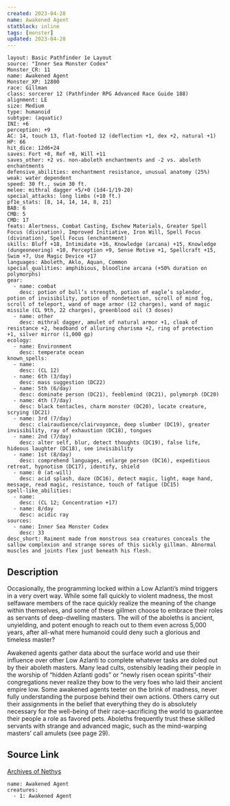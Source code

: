 ```yaml
---
created: 2023-04-28
name: Awakened Agent
statblock: inline
tags: [monster]
updated: 2023-04-28
---
```

```statblock
layout: Basic Pathfinder 1e Layout
source: "Inner Sea Monster Codex"
Monster_CR: 11
name: Awakened Agent
Monster_XP: 12800
race: Gillman
class: sorcerer 12 (Pathfinder RPG Advanced Race Guide 188)
alignment: LE
size: Medium
type: humanoid
subtype: (aquatic)
INI: +6
perception: +9
AC: 14, touch 13, flat-footed 12 (deflection +1, dex +2, natural +1)
HP: 66
hit_dice: 12d6+24
saves: Fort +8, Ref +8, Will +11
saves_other: +2 vs. non-aboleth enchantments and -2 vs. aboleth enchantments
defensive_abilities: enchantment resistance, unusual anatomy (25%)
weak: water dependent
speed: 30 ft., swim 30 ft.
melee: mithral dagger +5/+0 (1d4-1/19-20)
special_attacks: long limbs (+10 ft.)
pf1e_stats: [8, 14, 14, 14, 8, 21]
BAB: 6
CMB: 5
CMD: 17
feats: Alertness, Combat Casting, Eschew Materials, Greater Spell Focus (divination), Improved Initiative, Iron Will, Spell Focus (divination), Spell Focus (enchantment)
skills: Bluff +18, Intimidate +16, Knowledge (arcana) +15, Knowledge (dungeoneering) +10, Perception +9, Sense Motive +1, Spellcraft +15, Swim +7, Use Magic Device +17
languages: Aboleth, Aklo, Aquan, Common
special_qualities: amphibious, bloodline arcana (+50% duration on polymorphs)
gear:
  - name: combat
    desc: potion of bull’s strength, potion of eagle’s splendor, potion of invisibility, potion of nondetection, scroll of mind fog, scroll of teleport, wand of mage armor (12 charges), wand of magic missile (CL 9th, 22 charges), greenblood oil (3 doses)
  - name: other
    desc: mithral dagger, amulet of natural armor +1, cloak of resistance +2, headband of alluring charisma +2, ring of protection +1, silver mirror (1,000 gp)
ecology:
  - name: Environment
    desc: temperate ocean
known_spells:
  - name:
    desc: (CL 12)
  - name: 6th (3/day)
    desc: mass suggestion (DC22)
  - name: 5th (6/day)
    desc: dominate person (DC21), feeblemind (DC21), polymorph (DC20)
  - name: 4th (7/day)
    desc: black tentacles, charm monster (DC20), locate creature, scrying (DC21)
  - name: 3rd (7/day)
    desc: clairaudience/clairvoyance, deep slumber (DC19), greater invisibility, ray of exhaustion (DC18), tongues
  - name: 2nd (7/day)
    desc: alter self, blur, detect thoughts (DC19), false life, hideous laughter (DC18), see invisibility
  - name: 1st (8/day)
    desc: comprehend languages, enlarge person (DC16), expeditious retreat, hypnotism (DC17), identify, shield
  - name: 0 (at-will)
    desc: acid splash, daze (DC16), detect magic, light, mage hand, message, read magic, resistance, touch of fatigue (DC15)
spell-like_abilities:
  - name:
    desc: (CL 12; Concentration +17)
  - name: 8/day
    desc: acidic ray
sources:
  - name: Inner Sea Monster Codex
    desc: 33
desc_short: Raiment made from monstrous sea creatures conceals the sallow complexion and strange sores of this sickly gillman. Abnormal muscles and joints flex just beneath his flesh.
```
## Description
Occasionally, the programming locked within a Low Azlanti’s mind triggers in a very overt way. While some fall quickly to violent madness, the most selfaware members of the race quickly realize the meaning of the change within themselves, and some of these gillmen choose to embrace their roles as servants of deep-dwelling masters. The will of the aboleths is ancient, unyielding, and potent enough to reach out to them even across 5,000 years, after all-what mere humanoid could deny such a glorious and timeless master?

Awakened agents gather data about the surface world and use their influence over other Low Azlanti to complete whatever tasks are doled out by their aboleth masters. Many lead cults, ostensibly leading their people in the worship of “hidden Azlanti gods” or “newly risen ocean spirits”-their congregations never realize they bow to the very foes who laid their ancient empire low. Some awakened agents teeter on the brink of madness, never fully understanding the purpose behind their own actions. Others carry out their assignments in the belief that everything they do is absolutely necessary for the well-being of their race-sacrificing the world to guarantee their people a role as favored pets. Aboleths frequently trust these skilled servants with strange and advanced magic, such as the mind-warping masters’ call amulets (see page 29).
## Source Link
[Archives of Nethys](https://aonprd.com/MonsterDisplay.aspx?ItemName=Awakened%20Agent)
```encounter-table
name: Awakened Agent
creatures:
  - 1: Awakened Agent
```
